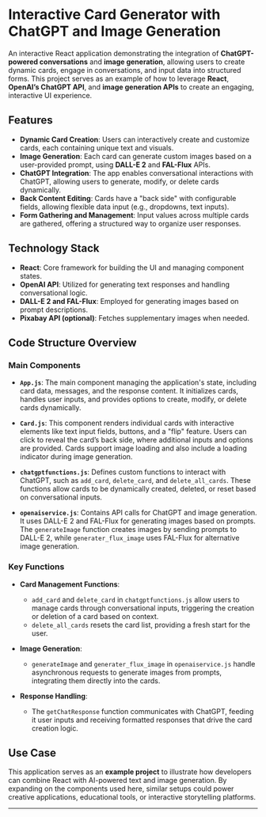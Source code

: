 # Interactive Card Generator with ChatGPT and Image Generation

An interactive React application demonstrating the integration of **ChatGPT-powered conversations** and **image generation**, allowing users to create dynamic cards, engage in conversations, and input data into structured forms. This project serves as an example of how to leverage **React**, **OpenAI’s ChatGPT API**, and **image generation APIs** to create an engaging, interactive UI experience.



## Features

- **Dynamic Card Creation**: Users can interactively create and customize cards, each containing unique text and visuals.
- **Image Generation**: Each card can generate custom images based on a user-provided prompt, using **DALL-E 2** and **FAL-Flux** APIs.
- **ChatGPT Integration**: The app enables conversational interactions with ChatGPT, allowing users to generate, modify, or delete cards dynamically.
- **Back Content Editing**: Cards have a "back side" with configurable fields, allowing flexible data input (e.g., dropdowns, text inputs).
- **Form Gathering and Management**: Input values across multiple cards are gathered, offering a structured way to organize user responses.



## Technology Stack

- **React**: Core framework for building the UI and managing component states.
- **OpenAI API**: Utilized for generating text responses and handling conversational logic.
- **DALL-E 2 and FAL-Flux**: Employed for generating images based on prompt descriptions.
- **Pixabay API (optional)**: Fetches supplementary images when needed.

## Code Structure Overview

### Main Components

- **`App.js`**: The main component managing the application's state, including card data, messages, and the response content. It initializes cards, handles user inputs, and provides options to create, modify, or delete cards dynamically.

- **`Card.js`**: This component renders individual cards with interactive elements like text input fields, buttons, and a "flip" feature. Users can click to reveal the card’s back side, where additional inputs and options are provided. Cards support image loading and also include a loading indicator during image generation.

- **`chatgptfunctions.js`**: Defines custom functions to interact with ChatGPT, such as `add_card`, `delete_card`, and `delete_all_cards`. These functions allow cards to be dynamically created, deleted, or reset based on conversational inputs.

- **`openaiservice.js`**: Contains API calls for ChatGPT and image generation. It uses DALL-E 2 and FAL-Flux for generating images based on prompts. The `generateImage` function creates images by sending prompts to DALL-E 2, while `generater_flux_image` uses FAL-Flux for alternative image generation.

### Key Functions

- **Card Management Functions**: 
  - `add_card` and `delete_card` in `chatgptfunctions.js` allow users to manage cards through conversational inputs, triggering the creation or deletion of a card based on context.
  - `delete_all_cards` resets the card list, providing a fresh start for the user.

- **Image Generation**:
  - `generateImage` and `generater_flux_image` in `openaiservice.js` handle asynchronous requests to generate images from prompts, integrating them directly into the cards.

- **Response Handling**:
  - The `getChatResponse` function communicates with ChatGPT, feeding it user inputs and receiving formatted responses that drive the card creation logic.

## Use Case

This application serves as an **example project** to illustrate how developers can combine React with AI-powered text and image generation. By expanding on the components used here, similar setups could power creative applications, educational tools, or interactive storytelling platforms.

---

